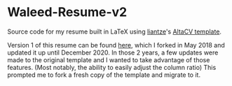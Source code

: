 # Waleed-Resume-v2
Source code for my resume built in LaTeX using [liantze](https://github.com/liantze)'s [AltaCV template](https://github.com/liantze/AltaCV).

Version 1 of this resume can be found [here](https://github.com/w29ahmed/Waleed-Resume-v1), which I forked in May 2018 and updated it up until December 2020. In those 2 years, a few updates were made to the original template and I wanted to take advantage of those features. (Most notably, the ability to easily adjust the column ratio) This prompted me to fork a fresh copy of the template and migrate to it.
